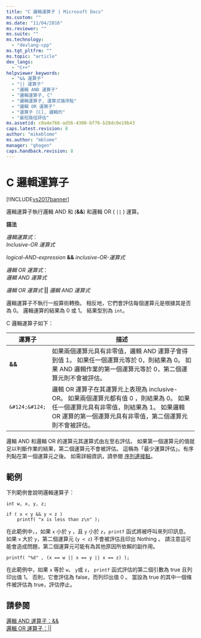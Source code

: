 ```yaml
---
title: "C 邏輯運算子 | Microsoft Docs"
ms.custom: ""
ms.date: "11/04/2016"
ms.reviewer: ""
ms.suite: ""
ms.technology: 
  - "devlang-cpp"
ms.tgt_pltfrm: ""
ms.topic: "article"
dev_langs: 
  - "C++"
helpviewer_keywords: 
  - "&& 運算子"
  - "|| 運算子"
  - "邏輯 AND 運算子"
  - "邏輯運算子, C"
  - "邏輯運算子, 運算式循序點"
  - "邏輯 OR 運算子"
  - "運算子 [C], 邏輯的"
  - "最短路徑評估"
ms.assetid: c0a4e766-ad56-4300-bf76-b28dc0e19b43
caps.latest.revision: 8
author: "mikeblome"
ms.author: "mblome"
manager: "ghogen"
caps.handback.revision: 8
---
```

# C 邏輯運算子
[!INCLUDE[vs2017banner](../assembler/inline/includes/vs2017banner.md)]

邏輯運算子執行邏輯 AND 和 \(**&&**\) 和邏輯 OR \( `||` \) 運算。  
  
 **語法**  
  
 *邏輯運算式*：  
 *Inclusive\-OR 運算式*  
  
 *logical\-AND\-expression*  **&&**  *inclusive\-OR\-運算式*  
  
 *邏輯 OR 運算式*：  
 *邏輯 AND 運算式*  
  
 *邏輯 OR 運算式*  **&#124;&#124;**  *邏輯 AND 運算式*  
  
 邏輯運算子不執行一般算術轉換。  相反地，它們會評估每個運算元是根據其是否為 0。  邏輯運算的結果為 0 或 1。  結果型別為 `int`。  
  
 C 邏輯運算子如下：  
  
|運算子|描述|  
|---------|--------|  
|**&&**|如果兩個運算元具有非零值，邏輯 AND 運算子會得到值 1。  如果任一個運算元等於 0，則結果為 0。  如果 AND 邏輯作業的第一個運算元等於 0，第二個運算元則不會被評估。|  
|`&#124;&#124;`|邏輯 OR 運算子在其運算元上表現為 inclusive\-OR。  如果兩個運算元都有值 0 ，則結果為 0。  如果任一個運算元具有非零值，則結果為 1。  如果邏輯 OR 運算的第一個運算元具有非零值，第二個運算元則不會被評估。|  
  
 邏輯 AND 和邏輯 OR 的運算元其運算式由左至右評估。  如果第一個運算元的值就足以判斷作業的結果，第二個運算元不會被評估。  這稱為「最少運算評估」。有序列點在第一個運算元之後。  如需詳細資訊，請參閱 [序列連接點](../c-language/c-sequence-points.md)。  
  
## 範例  
 下列範例會說明邏輯運算子：  
  
```  
int w, x, y, z;  
  
if ( x < y && y < z )  
    printf( "x is less than z\n" );  
```  
  
 在此範例中，，如果 `x` 小於 `y` ，且 `y` 小於 `z`，`printf` 函式將被呼叫來列印訊息。  如果 `x` 大於 `y`，第二個運算元 \(`y < z`\) 不會被評估且印出 Nothing 。  請注意這可能會造成問題，第二個運算元可能有為其他原因所依賴的副作用。  
  
```  
printf( "%d" , (x == w || x == y || x == z) );  
```  
  
 在此範例中，如果 `x` 等於 `w`、 `y`或 `z`， `printf` 函式評估的第二個引數為 true 且列印出值 1。  否則，它會評估為 false，而列印出值 0 。  當設為 true 的其中一個條件被評估為 true，評估停止。  
  
## 請參閱  
 [邏輯 AND 運算子：&&](../cpp/logical-and-operator-amp-amp.md)   
 [邏輯 OR 運算子：&#124;&#124;](../cpp/logical-or-operator-pipe-pipe.md)